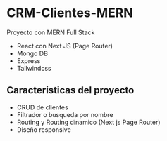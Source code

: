 # CRM-Clientes-MERN
Proyecto con MERN Full Stack

- React con Next JS (Page Router)
- Mongo DB
- Express
- Tailwindcss

## Caracteristicas del proyecto

- CRUD de clientes
- Filtrador o busqueda por nombre
- Routing y Routing dinamico (Next js Page Router)
- Diseño responsive
